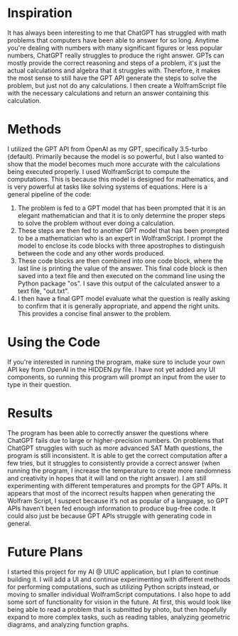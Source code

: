 # Inspiration
It has always been interesting to me that ChatGPT has struggled with math problems that computers have been able to answer for so long. Anytime you're dealing with numbers with many significant figures or less popular numbers, ChatGPT really struggles to produce the right answer. GPTs can mostly provide the correct reasoning and steps of a problem, it's just the actual calculations and algebra that it struggles with. Therefore, it makes the most sense to still have the GPT API generate the steps to solve the problem, but just not do any calculations. I then create a WolframScript file with the necessary calculations and return an answer containing this calculation.

# Methods
I utilized the GPT API from OpenAI as my GPT, specifically 3.5-turbo (default). Primarily because the model is so powerful, but I also wanted to show that the model becomes much more accurate with the calculations being executed properly. I used WolframScript to compute the computations. This is because this model is designed for mathematics, and is very powerful at tasks like solving systems of equations.
Here is a general pipeline of the code:
1. The problem is fed to a GPT model that has been prompted that it is an elegant mathematician and that it is to only determine the proper steps to solve the problem without ever doing a calculation.
2. These steps are then fed to another GPT model that has been prompted to be a mathematician who is an expert in WolframScript. I prompt the model to enclose its code blocks with three apostrophes to distinguish between the code and any other words produced.
3. These code blocks are then combined into one code block, where the last line is printing the value of the answer. This final code block is then saved into a text file and then executed on the command line using the Python package "os". I save this output of the calculated answer to a text file, "out.txt".
4. I then have a final GPT model evaluate what the question is really asking to confirm that it is generally appropriate, and append the right units. This provides a concise final answer to the problem.

# Using the Code
If you're interested in running the program, make sure to include your own API key from OpenAI in the HIDDEN.py file.
I have not yet added any UI components, so running this program will prompt an input from the user to type in their question. 

# Results
The program has been able to correctly answer the questions where ChatGPT fails due to large or higher-precision numbers. On problems that ChatGPT struggles with such as more advanced SAT Math questions, the program is still inconsistent. It is able to get the correct computation after a few tries, but it struggles to consistently provide a correct answer (when running the program, I increase the temperature to create more randomness and creativity in hopes that it will land on the right answer). I am still experimenting with different temperatures and prompts for the GPT APIs. It appears that most of the incorrect results happen when generating the Wolfram Script, I suspect because it’s not as popular of a language, so GPT APIs haven’t been fed enough information to produce bug-free code. It could also just be because GPT APIs struggle with generating code in general.

# Future Plans
I started this project for my AI @ UIUC application, but I plan to continue building it. I will add a UI and continue experimenting with different methods for performing computations, such as utilizing Python scripts instead, or moving to smaller individual WolframScript computations. I also hope to add some sort of functionality for vision in the future. At first, this would look like being able to read a problem that is submitted by photo, but then hopefully expand to more complex tasks, such as reading tables, analyzing geometric diagrams, and analyzing function graphs.


